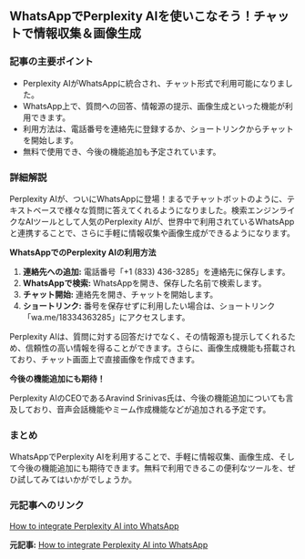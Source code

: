 ## WhatsAppでPerplexity AIを使いこなそう！チャットで情報収集＆画像生成

### 記事の主要ポイント

* Perplexity AIがWhatsAppに統合され、チャット形式で利用可能になりました。
* WhatsApp上で、質問への回答、情報源の提示、画像生成といった機能が利用できます。
* 利用方法は、電話番号を連絡先に登録するか、ショートリンクからチャットを開始します。
* 無料で使用でき、今後の機能追加も予定されています。

### 詳細解説

Perplexity AIが、ついにWhatsAppに登場！まるでチャットボットのように、テキストベースで様々な質問に答えてくれるようになりました。検索エンジンライクなAIツールとして人気のPerplexity AIが、世界中で利用されているWhatsAppと連携することで、さらに手軽に情報収集や画像生成ができるようになります。

**WhatsAppでのPerplexity AIの利用方法**

1. **連絡先への追加:** 電話番号「+1 (833) 436-3285」を連絡先に保存します。
2. **WhatsAppで検索:** WhatsAppを開き、保存した名前で検索します。
3. **チャット開始:** 連絡先を開き、チャットを開始します。
4. **ショートリンク:** 番号を保存せずに利用したい場合は、ショートリンク「wa.me/18334363285」にアクセスします。

Perplexity AIは、質問に対する回答だけでなく、その情報源も提示してくれるため、信頼性の高い情報を得ることができます。さらに、画像生成機能も搭載されており、チャット画面上で直接画像を作成できます。

**今後の機能追加にも期待！**

Perplexity AIのCEOであるAravind Srinivas氏は、今後の機能追加についても言及しており、音声会話機能やミーム作成機能などが追加される予定です。

### まとめ

WhatsAppでPerplexity AIを利用することで、手軽に情報収集、画像生成、そして今後の機能追加にも期待できます。無料で利用できるこの便利なツールを、ぜひ試してみてはいかがでしょうか。

### 元記事へのリンク

[How to integrate Perplexity AI into WhatsApp](https://www.androidheadlines.com/how-to-integrate-perplexity-ai-into-whatsapp)


**元記事:** [How to integrate Perplexity AI into WhatsApp](https://www.ytechb.com/how-to-integrate-perplexity-ai-into-whatsapp/)